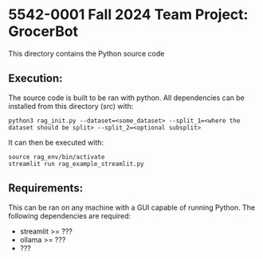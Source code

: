# 5542-0001 Fall 2024 Team Project: GrocerBot

This directory contains the Python source code

## Execution:

The source code is built to be ran with python.  All dependencies can be installed from this directory (src) with:

```
python3 rag_init.py --dataset=<some_dataset> --split_1=<where the dataset should be split> --split_2=<optional subsplit>
```

It can then be executed with:
```
source rag_env/bin/activate
streamlit run rag_example_streamlit.py
```

## Requirements:

This can be ran on any machine with a GUI capable of running Python.  The following dependencies are required:

* streamlit >= ???
* ollama >= ???
* ???
